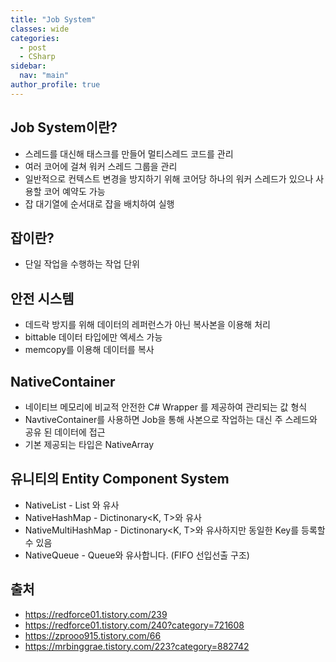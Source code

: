 ```yaml
---
title: "Job System"
classes: wide
categories: 
  - post
  - CSharp
sidebar:
  nav: "main"
author_profile: true
---
```

   
## Job System이란?
* 스레드를 대신해 태스크를 만들어 멀티스레드 코드를 관리
* 여러 코어에 걸쳐 워커 스레드 그룹을 관리
* 일반적으로 컨텍스트 변경을 방지하기 위해 코어당 하나의 워커 스레드가 있으나 사용할 코어 예약도 가능
* 잡 대기열에 순서대로 잡을 배치하여 실행

## 잡이란?
* 단일 작업을 수행하는 작업 단위

## 안전 시스템
* 데드락 방지를 위해 데이터의 레퍼런스가 아닌 복사본을 이용해 처리
* bittable 데이터 타입에만 엑세스 가능
* memcopy를 이용해 데이터를 복사
  
## NativeContainer 
* 네이티브 메모리에 비교적 안전한 C# Wrapper 를 제공하여 관리되는 값 형식
* NavtiveContainer를 사용하면 Job을 통해 사본으로 작업하는 대신 주 스레드와 공유 된 데이터에 접근
* 기본 제공되는 타입은 NativeArray<T>

## 유니티의 Entity Component System
* NativeList - List<T> 와 유사
* NativeHashMap - Dictinonary<K, T>와 유사
* NativeMultiHashMap - Dictinonary<K, T>와 유사하지만 동일한 Key를 등록할 수 있음
* NativeQueue - Queue<T>와 유사합니다. (FIFO 선입선출 구조)

## 출처
* <https://redforce01.tistory.com/239>
* <https://redforce01.tistory.com/240?category=721608>
* <https://zprooo915.tistory.com/66>
* <https://mrbinggrae.tistory.com/223?category=882742>